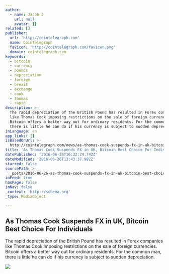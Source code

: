 ```yaml
---
author:
  - name: Jacob J
    url: null
    avatar: {}
related: []
publisher:
  url: 'http://cointelegraph.com'
  name: CoinTelegraph
  favicon: 'http://cointelegraph.com/favicon.png'
  domain: cointelegraph.com
keywords:
  - bitcoin
  - currency
  - pounds
  - depreciation
  - foreign
  - brexit
  - exchange
  - cook
  - thomas
  - rapid
description: >-
  The rapid depreciation of the British Pound has resulted in Forex companies
  like Thomas Cook imposing restrictions on the sale of foreign currencies.
  Bitcoin offers a better way out for ordinary residents. For the common man,
  there is little he can do if his currency is subject to sudden depreciation.
inLanguage: en
app_links: []
isBasedOnUrl: >-
  http://cointelegraph.com/news/as-thomas-cook-suspends-fx-in-uk-bitcoin-best-choice-for-individuals
title: 'As Thomas Cook Suspends FX in UK, Bitcoin Best Choice For Individuals'
datePublished: '2016-06-26T16:32:24.742Z'
dateModified: '2016-06-26T13:43:37.982Z'
starred: false
sourcePath: >-
  _posts/2016-06-26-as-thomas-cook-suspends-fx-in-uk-bitcoin-best-choice-for-in.md
inFeed: true
hasPage: false
inNav: false
_context: 'http://schema.org'
_type: MediaObject

---
```

<article style=""><h1>As Thomas Cook Suspends FX in UK, Bitcoin Best Choice For Individuals</h1><p>The rapid depreciation of the British Pound has resulted in Forex companies like Thomas Cook imposing restrictions on the sale of foreign currencies. Bitcoin offers a better way out for ordinary residents. For the common man, there is little he can do if his currency is subject to sudden depreciation.</p><img src="http://cointelegraph.com/images/725_aHR0cDovL2NvaW50ZWxlZ3JhcGguY29tL3N0b3JhZ2UvdXBsb2Fkcy92aWV3LzZmOWIyZTA0MWJmZDg1ZWU4NjdlZGQ0YTk5NjJkNmI3LmpwZw==.jpg" /></article>